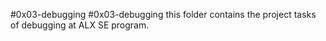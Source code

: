    #0x03-debugging   #0x03-debugging
this folder contains the project tasks of debugging at ALX SE program.

